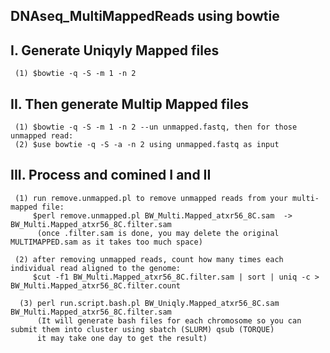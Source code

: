 ## DNAseq_MultiMappedReads using bowtie

## I. Generate Uniqyly Mapped files 
     (1) $bowtie -q -S -m 1 -n 2

## II. Then generate Multip Mapped files
     (1) $bowtie -q -S -m 1 -n 2 --un unmapped.fastq, then for those unmapped read: 
     (2) $use bowtie -q -S -a -n 2 using unmapped.fastq as input

## III. Process and comined I and II
     (1) run remove.unmapped.pl to remove unmapped reads from your multi-mapped file:
         $perl remove.unmapped.pl BW_Multi.Mapped_atxr56_8C.sam  -> BW_Multi.Mapped_atxr56_8C.filter.sam 
          (once .filter.sam is done, you may delete the original MULTIMAPPED.sam as it takes too much space)
    
     (2) after removing unmapped reads, count how many times each individual read aligned to the genome: 
         $cut -f1 BW_Multi.Mapped_atxr56_8C.filter.sam | sort | uniq -c > BW_Multi.Mapped_atxr56_8C.filter.count
         
      (3) perl run.script.bash.pl BW_Uniqly.Mapped_atxr56_8C.sam BW_Multi.Mapped_atxr56_8C.filter.sam 
          (It will generate bash files for each chromosome so you can submit them into cluster using sbatch (SLURM) qsub (TORQUE) 
          it may take one day to get the result)
    
    
